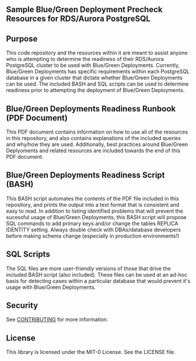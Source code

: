 ## Sample Blue/Green Deployment Precheck Resources for RDS/Aurora PostgreSQL

## Purpose

This code repository and the resources within it are meant to assist anyone who is attempting to determine the readiness of their RDS/Aurora PostgreSQL cluster to be used with Blue/Green Deployments. Currently, Blue/Green Deployments has specific requirements within each PostgreSQL database in a given cluster that dictate whether Blue/Green Deployments can be used. The included BASH and SQL scripts can be used to determine readiness prior to attempting the deployment of Blue/Green Deployments.

## Blue/Green Deployments Readiness Runbook (PDF Document)

This PDF document contains information on how to use all of the resources in this repository, and also contains explanations of the included queries and why/how they are used. Additionally, best practices around Blue/Green Deplyoments and related resources are included towards the end of this PDF document.

## Blue/Green Deployments Readiness Script (BASH)

This BASH script automates the contents of the PDF file included in this repository, and prints the output into a text format that is consistent and easy to read. In addition to listing identified problems that will prevent the sucessful usage of Blue/Green Deployments, this BASH script will propose SQL commands to add primary keys and/or change the tables REPLICA IDENTITY setting. Always double check with DBAs/database developers before making schema change (especially in production environments!)

## SQL Scripts

The SQL files are more user-friendly versions of those that drive the included BASH script (also included). These files can be used at an ad-hoc basis for detecting cases within a particular database that would prevent it's usage with Blue/Green Deployments.

## Security

See [CONTRIBUTING](CONTRIBUTING.md#security-issue-notifications) for more information.

## License

This library is licensed under the MIT-0 License. See the LICENSE file.

